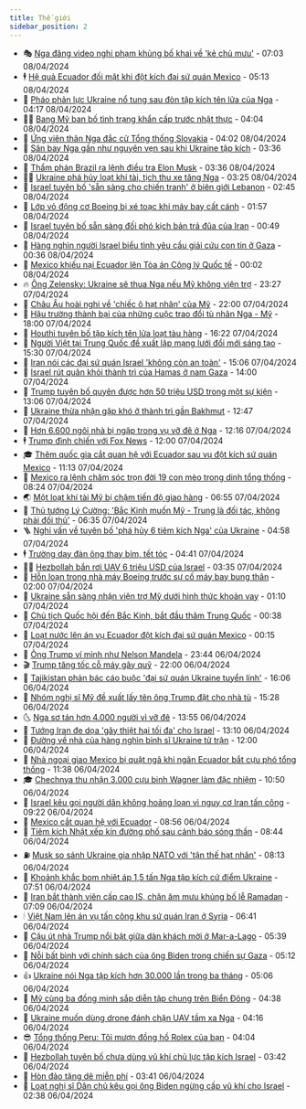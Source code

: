 ```yaml
---
title: Thế giới
sidebar_position: 2
---
```


<!-- vnexpress-the-gioi:START -->
- 🎭 [Nga đăng video nghi phạm khủng bố khai về &#39;kẻ chủ mưu&#39;](https://vnexpress.net/nga-dang-video-nghi-pham-khung-bo-khai-ve-ke-chu-muu-4731711.html) - 07:03 08/04/2024
- 🕴 [Hệ quả Ecuador đối mặt khi đột kích đại sứ quán Mexico](https://vnexpress.net/he-qua-ecuador-doi-mat-khi-dot-kich-dai-su-quan-mexico-4731568.html) - 05:13 08/04/2024
- 🤭 [Pháo phản lực Ukraine nổ tung sau đòn tập kích tên lửa của Nga](https://vnexpress.net/phao-phan-luc-ukraine-no-tung-sau-don-tap-kich-ten-lua-cua-nga-4731592.html) - 04:17 08/04/2024
- 🧑‍💻 [Bang Mỹ ban bố tình trạng khẩn cấp trước nhật thực](https://vnexpress.net/bang-my-ban-bo-tinh-trang-khan-cap-truoc-nhat-thuc-4731596.html) - 04:04 08/04/2024
- 🦏 [Ứng viên thân Nga đắc cử Tổng thống Slovakia](https://vnexpress.net/ung-vien-than-nga-dac-cu-tong-thong-slovakia-4731605.html) - 04:02 08/04/2024
- 🦒 [Sân bay Nga gần như nguyên vẹn sau khi Ukraine tập kích](https://vnexpress.net/san-bay-nga-gan-nhu-nguyen-ven-sau-khi-ukraine-tap-kich-4731635.html) - 03:36 08/04/2024
- 🌈 [Thẩm phán Brazil ra lệnh điều tra Elon Musk](https://vnexpress.net/tham-phan-brazil-ra-lenh-dieu-tra-elon-musk-4731588.html) - 03:36 08/04/2024
- 🧑‍🏫 [Ukraine phá hủy loạt khí tài, tịch thu xe tăng Nga](https://vnexpress.net/ukraine-pha-huy-loat-khi-tai-tich-thu-xe-tang-nga-4731567.html) - 03:25 08/04/2024
- 🐲 [Israel tuyên bố &#39;sẵn sàng cho chiến tranh&#39; ở biên giới Lebanon](https://vnexpress.net/israel-tuyen-bo-san-sang-cho-chien-tranh-o-bien-gioi-lebanon-4731565.html) - 02:45 08/04/2024
- 🦒 [Lớp vỏ động cơ Boeing bị xé toạc khi máy bay cất cánh](https://vnexpress.net/lop-vo-dong-co-boeing-bi-xe-toac-khi-may-bay-cat-canh-4731564.html) - 01:57 08/04/2024
- 🐻 [Israel tuyên bố sẵn sàng đối phó kịch bản trả đũa của Iran](https://vnexpress.net/israel-tuyen-bo-san-sang-doi-pho-kich-ban-tra-dua-cua-iran-4731550.html) - 00:49 08/04/2024
- 🚀 [Hàng nghìn người Israel biểu tình yêu cầu giải cứu con tin ở Gaza](https://vnexpress.net/hang-nghin-nguoi-israel-bieu-tinh-yeu-cau-giai-cuu-con-tin-o-gaza-4731548.html) - 00:36 08/04/2024
- 🥰 [Mexico khiếu nại Ecuador lên Tòa án Công lý Quốc tế](https://vnexpress.net/mexico-khieu-nai-ecuador-len-toa-an-cong-ly-quoc-te-4731546.html) - 00:02 08/04/2024
- 🔥 [Ông Zelensky: Ukraine sẽ thua Nga nếu Mỹ không viện trợ](https://vnexpress.net/ong-zelensky-ukraine-se-thua-nga-neu-my-khong-vien-tro-4731542.html) - 23:27 07/04/2024
- 🥳 [Châu Âu hoài nghi về &#39;chiếc ô hạt nhân&#39; của Mỹ](https://vnexpress.net/chau-au-hoai-nghi-ve-chiec-o-hat-nhan-cua-my-4731128.html) - 22:00 07/04/2024
- 💼 [Hậu trường thành bại của những cuộc trao đổi tù nhân Nga - Mỹ](https://vnexpress.net/hau-truong-thanh-bai-cua-nhung-cuoc-trao-doi-tu-nhan-nga-my-4727792.html) - 18:00 07/04/2024
- 🤡 [Houthi tuyên bố tập kích tên lửa loạt tàu hàng](https://vnexpress.net/houthi-tuyen-bo-tap-kich-ten-lua-loat-tau-hang-4731530.html) - 16:22 07/04/2024
- 🌁 [Người Việt tại Trung Quốc đề xuất lập mạng lưới đổi mới sáng tạo](https://vnexpress.net/nguoi-viet-tai-trung-quoc-de-xuat-lap-mang-luoi-doi-moi-sang-tao-4731517.html) - 15:30 07/04/2024
- 🤩 [Iran nói các đại sứ quán Israel &#39;không còn an toàn&#39;](https://vnexpress.net/iran-noi-cac-dai-su-quan-israel-khong-con-an-toan-4731522.html) - 15:06 07/04/2024
- 🎉 [Israel rút quân khỏi thành trì của Hamas ở nam Gaza](https://vnexpress.net/israel-rut-quan-khoi-thanh-tri-cua-hamas-o-nam-gaza-4731504.html) - 14:00 07/04/2024
- 🎉 [Trump tuyên bố quyên được hơn 50 triệu USD trong một sự kiện](https://vnexpress.net/trump-tuyen-bo-quyen-duoc-hon-50-trieu-usd-trong-mot-su-kien-4731502.html) - 13:06 07/04/2024
- 🌁 [Ukraine thừa nhận gặp khó ở thành trì gần Bakhmut](https://vnexpress.net/ukraine-thua-nhan-gap-kho-o-thanh-tri-gan-bakhmut-4731499.html) - 12:47 07/04/2024
- 🌊 [Hơn 6.600 ngôi nhà bị ngập trong vụ vỡ đê ở Nga](https://vnexpress.net/hon-6-600-ngoi-nha-bi-ngap-trong-vu-vo-de-o-nga-4731487.html) - 12:16 07/04/2024
- 🕴 [Trump đình chiến với Fox News](https://vnexpress.net/trump-dinh-chien-voi-fox-news-4730742.html) - 12:00 07/04/2024
- 🎓 [Thêm quốc gia cắt quan hệ với Ecuador sau vụ đột kích sứ quán Mexico](https://vnexpress.net/them-quoc-gia-cat-quan-he-voi-ecuador-sau-vu-dot-kich-su-quan-mexico-4731484.html) - 11:13 07/04/2024
- 🦩 [Mexico ra lệnh chăm sóc trọn đời 19 con mèo trong dinh tổng thống](https://vnexpress.net/mexico-ra-lenh-cham-soc-tron-doi-19-con-meo-trong-dinh-tong-thong-4731448.html) - 08:24 07/04/2024
- 🌏 [Một loạt khí tài Mỹ bị chậm tiến độ giao hàng](https://vnexpress.net/mot-loat-khi-tai-my-bi-cham-tien-do-giao-hang-4730458.html) - 06:55 07/04/2024
- 🌋 [Thủ tướng Lý Cường: &#39;Bắc Kinh muốn Mỹ - Trung là đối tác, không phải đối thủ&#39;](https://vnexpress.net/thu-tuong-ly-cuong-bac-kinh-muon-my-trung-la-doi-tac-khong-phai-doi-thu-4731423.html) - 06:35 07/04/2024
- 🪜 [Nghi vấn về tuyên bố &#39;phá hủy 6 tiêm kích Nga&#39; của Ukraine](https://vnexpress.net/nghi-van-ve-tuyen-bo-pha-huy-6-tiem-kich-nga-cua-ukraine-4731221.html) - 04:58 07/04/2024
- 🕴 [Trường dạy đàn ông thay bỉm, tết tóc](https://vnexpress.net/truong-day-dan-ong-thay-bim-tet-toc-4725252.html) - 04:41 07/04/2024
- 🧑‍🏫 [Hezbollah bắn rơi UAV 6 triệu USD của Israel](https://vnexpress.net/hezbollah-ban-roi-uav-6-trieu-usd-cua-israel-4731400.html) - 03:35 07/04/2024
- 🌮 [Hỗn loạn trong nhà máy Boeing trước sự cố máy bay bung thân](https://vnexpress.net/hon-loan-trong-nha-may-boeing-truoc-su-co-may-bay-bung-than-4729603.html) - 02:00 07/04/2024
- 🚦 [Ukraine sẵn sàng nhận viện trợ Mỹ dưới hình thức khoản vay](https://vnexpress.net/ukraine-san-sang-nhan-vien-tro-my-duoi-hinh-thuc-khoan-vay-4731371.html) - 01:10 07/04/2024
- 💫 [Chủ tịch Quốc hội đến Bắc Kinh, bắt đầu thăm Trung Quốc](https://vnexpress.net/chu-tich-quoc-hoi-den-bac-kinh-bat-dau-tham-trung-quoc-4731357.html) - 00:38 07/04/2024
- 🤡 [Loạt nước lên án vụ Ecuador đột kích đại sứ quán Mexico](https://vnexpress.net/loat-nuoc-len-an-vu-ecuador-dot-kich-dai-su-quan-mexico-4731351.html) - 00:15 07/04/2024
- 🦣 [Ông Trump ví mình như Nelson Mandela](https://vnexpress.net/ong-trump-vi-minh-nhu-nelson-mandela-4731356.html) - 23:44 06/04/2024
- 🎬 [Trump tăng tốc cỗ máy gây quỹ](https://vnexpress.net/trump-tang-toc-co-may-gay-quy-4729837.html) - 22:00 06/04/2024
- 🎉 [Tajikistan phản bác cáo buộc &#39;đại sứ quán Ukraine tuyển lính&#39;](https://vnexpress.net/tajikistan-phan-bac-cao-buoc-dai-su-quan-ukraine-tuyen-linh-4731339.html) - 16:06 06/04/2024
- 🎡 [Nhóm nghị sĩ Mỹ đề xuất lấy tên ông Trump đặt cho nhà tù](https://vnexpress.net/nhom-nghi-si-my-de-xuat-lay-ten-ong-trump-dat-cho-nha-tu-4731301.html) - 15:28 06/04/2024
- 🌜 [Nga sơ tán hơn 4.000 người vì vỡ đê](https://vnexpress.net/nga-so-tan-hon-4-000-nguoi-vi-vo-de-4731321.html) - 13:55 06/04/2024
- 🎡 [Tướng Iran đe dọa &#39;gây thiệt hại tối đa&#39; cho Israel](https://vnexpress.net/tuong-iran-de-doa-gay-thiet-hai-toi-da-cho-israel-4731307.html) - 13:10 06/04/2024
- 🤗 [Đường về nhà của hàng nghìn binh sĩ Ukraine tử trận](https://vnexpress.net/duong-ve-nha-cua-hang-nghin-binh-si-ukraine-tu-tran-4729455.html) - 12:00 06/04/2024
- 🦩 [Nhà ngoại giao Mexico bị quật ngã khi ngăn Ecuador bắt cựu phó tổng thống](https://vnexpress.net/nha-ngoai-giao-mexico-bi-quat-nga-khi-ngan-ecuador-bat-cuu-pho-tong-thong-4731283.html) - 11:38 06/04/2024
- 🎓 [Chechnya thu nhận 3.000 cựu binh Wagner làm đặc nhiệm](https://vnexpress.net/chechnya-thu-nhan-3-000-cuu-binh-wagner-lam-dac-nhiem-4731264.html) - 10:50 06/04/2024
- 🌁 [Israel kêu gọi người dân không hoảng loạn vì nguy cơ Iran tấn công](https://vnexpress.net/israel-keu-goi-nguoi-dan-khong-hoang-loan-vi-nguy-co-iran-tan-cong-4731240.html) - 09:22 06/04/2024
- 🤩 [Mexico cắt quan hệ với Ecuador](https://vnexpress.net/mexico-cat-quan-he-voi-ecuador-4731258.html) - 08:56 06/04/2024
- 👹 [Tiêm kích Nhật xếp kín đường phố sau cảnh báo sóng thần](https://vnexpress.net/tiem-kich-nhat-xep-kin-duong-pho-sau-canh-bao-song-than-4731206.html) - 08:44 06/04/2024
- ⛽️ [Musk so sánh Ukraine gia nhập NATO với &#39;tận thế hạt nhân&#39;](https://vnexpress.net/musk-so-sanh-ukraine-gia-nhap-nato-voi-tan-the-hat-nhan-4731190.html) - 08:13 06/04/2024
- 🚀 [Khoảnh khắc bom nhiệt áp 1,5 tấn Nga tập kích cứ điểm Ukraine](https://vnexpress.net/khoanh-khac-bom-nhiet-ap-1-5-tan-nga-tap-kich-cu-diem-ukraine-4731186.html) - 07:51 06/04/2024
- 🎡 [Iran bắt thành viên cấp cao IS, chặn âm mưu khủng bố lễ Ramadan](https://vnexpress.net/iran-bat-thanh-vien-cap-cao-is-chan-am-muu-khung-bo-le-ramadan-4731228.html) - 07:09 06/04/2024
- 🕯 [Việt Nam lên án vụ tấn công khu sứ quán Iran ở Syria](https://vnexpress.net/viet-nam-len-an-vu-tan-cong-khu-su-quan-iran-o-syria-4731227.html) - 06:41 06/04/2024
- 🐻 [Cậu út nhà Trump nổi bật giữa dàn khách mời ở Mar-a-Lago](https://vnexpress.net/cau-ut-nha-trump-noi-bat-giua-dan-khach-moi-o-mar-a-lago-4731197.html) - 05:39 06/04/2024
- 🚦 [Nỗi bất bình với chính sách của ông Biden trong chiến sự Gaza](https://vnexpress.net/noi-bat-binh-voi-chinh-sach-cua-ong-biden-trong-chien-su-gaza-4730291.html) - 05:12 06/04/2024
- 👍 [Ukraine nói Nga tập kích hơn 30.000 lần trong ba tháng](https://vnexpress.net/ukraine-noi-nga-tap-kich-hon-30-000-lan-trong-ba-thang-4731188.html) - 05:06 06/04/2024
- 🚀 [Mỹ cùng ba đồng minh sắp diễn tập chung trên Biển Đông](https://vnexpress.net/my-cung-ba-dong-minh-sap-dien-tap-chung-tren-bien-dong-4731196.html) - 04:38 06/04/2024
- 🌮 [Ukraine muốn dùng drone đánh chặn UAV tầm xa Nga](https://vnexpress.net/ukraine-muon-dung-drone-danh-chan-uav-tam-xa-nga-4731184.html) - 04:16 06/04/2024
- 😎 [Tổng thống Peru: Tôi mượn đồng hồ Rolex của bạn](https://vnexpress.net/tong-thong-peru-toi-muon-dong-ho-rolex-cua-ban-4731154.html) - 04:04 06/04/2024
- 🐲 [Hezbollah tuyên bố chưa dùng vũ khí chủ lực tập kích Israel](https://vnexpress.net/hezbollah-tuyen-bo-chua-dung-vu-khi-chu-luc-tap-kich-israel-4731138.html) - 03:42 06/04/2024
- 💫 [Hòn đảo tặng dê miễn phí](https://vnexpress.net/hon-dao-tang-de-mien-phi-4731153.html) - 03:41 06/04/2024
- 👀 [Loạt nghị sĩ Dân chủ kêu gọi ông Biden ngừng cấp vũ khí cho Israel](https://vnexpress.net/loat-nghi-si-dan-chu-keu-goi-ong-biden-ngung-cap-vu-khi-cho-israel-4731130.html) - 02:38 06/04/2024<!-- vnexpress-the-gioi:END -->